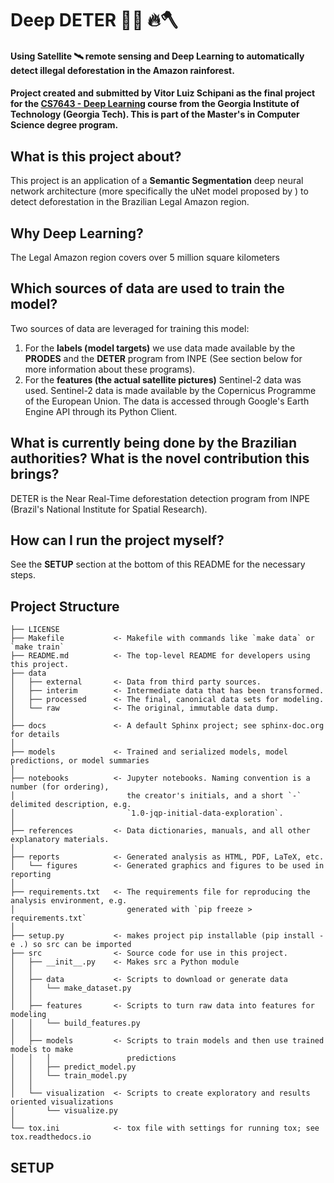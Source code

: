 # Deep DETER 🌳🫸 🔥🪓

#### Using Satellite 🛰️ remote sensing  and Deep Learning to automatically detect illegal deforestation in the Amazon rainforest.

#### Project created and submitted by Vitor Luiz Schipani as the final project for the [CS7643 - Deep Learning](https://omscs.gatech.edu/cs-7643-deep-learning) course from the Georgia Institute of Technology (Georgia Tech). This is part of the Master's in Computer Science degree program.

## What is this project about?
This project is an application of a **Semantic Segmentation** deep neural network architecture
(more specifically the uNet model proposed by <add citation here>) to detect deforestation in the Brazilian 
Legal Amazon region.

## Why Deep Learning?
The Legal Amazon region covers over 5 million square kilometers

## Which sources of data are used to train the model?
Two sources of data are leveraged for training this model:
1. For the **labels (model targets)** we use data made available by the **PRODES** and the **DETER** program from INPE (See section below for more information about these programs).
2. For the **features (the actual satellite pictures)** Sentinel-2 data was used. Sentinel-2 data is made available by the Copernicus
Programme of the European Union. The data is accessed through Google's Earth Engine API through its Python Client.

## What is currently being done by the Brazilian authorities? What is the novel contribution this brings?
DETER is the Near Real-Time deforestation detection program from INPE (Brazil's National Institute for Spatial Research).

## How can I run the project myself?
See the **SETUP** section at the bottom of this README for the necessary steps.


## Project Structure
```
├── LICENSE
├── Makefile           <- Makefile with commands like `make data` or `make train`
├── README.md          <- The top-level README for developers using this project.
├── data
│   ├── external       <- Data from third party sources.
│   ├── interim        <- Intermediate data that has been transformed.
│   ├── processed      <- The final, canonical data sets for modeling.
│   └── raw            <- The original, immutable data dump.
│
├── docs               <- A default Sphinx project; see sphinx-doc.org for details
│
├── models             <- Trained and serialized models, model predictions, or model summaries
│
├── notebooks          <- Jupyter notebooks. Naming convention is a number (for ordering),
│                         the creator's initials, and a short `-` delimited description, e.g.
│                         `1.0-jqp-initial-data-exploration`.
│
├── references         <- Data dictionaries, manuals, and all other explanatory materials.
│
├── reports            <- Generated analysis as HTML, PDF, LaTeX, etc.
│   └── figures        <- Generated graphics and figures to be used in reporting
│
├── requirements.txt   <- The requirements file for reproducing the analysis environment, e.g.
│                         generated with `pip freeze > requirements.txt`
│
├── setup.py           <- makes project pip installable (pip install -e .) so src can be imported
├── src                <- Source code for use in this project.
│   ├── __init__.py    <- Makes src a Python module
│   │
│   ├── data           <- Scripts to download or generate data
│   │   └── make_dataset.py
│   │
│   ├── features       <- Scripts to turn raw data into features for modeling
│   │   └── build_features.py
│   │
│   ├── models         <- Scripts to train models and then use trained models to make
│   │   │                 predictions
│   │   ├── predict_model.py
│   │   └── train_model.py
│   │
│   └── visualization  <- Scripts to create exploratory and results oriented visualizations
│       └── visualize.py
│
└── tox.ini            <- tox file with settings for running tox; see tox.readthedocs.io
```

## SETUP